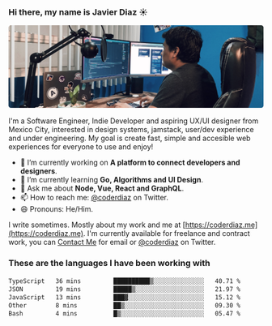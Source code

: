 ### Hi there, my name is Javier Diaz ☀️
![My Setup](./cover.png)

I'm a Software Engineer, Indie Developer and aspiring UX/UI designer from Mexico City, interested in design systems, jamstack, user/dev experience and under engineering. My goal is create fast, simple and accesible web experiences for everyone to use and enjoy!

<!--
**coderdiaz/coderdiaz** is a ✨ _special_ ✨ repository because its `README.md` (this file) appears on your GitHub profile.

Here are some ideas to get you started:

- 🔭 I’m currently working on ...
- 🌱 I’m currently learning ...
- 👯 I’m looking to collaborate on ...
- 🤔 I’m looking for help with ...
- 💬 Ask me about ...
- 📫 How to reach me: ...
- 😄 Pronouns: ...
- ⚡ Fun fact: ...
-->

- 🔭  I’m currently working on **A platform to connect developers and designers**.
- 🌱  I’m currently learning **Go, Algorithms and UI Design**.
- 💬  Ask me about **Node, Vue, React and GraphQL**.
- 📫  How to reach me: [@coderdiaz](https://twitter.com/coderdiaz) on Twitter.
- 😄  Pronouns: He/Him.

I write sometimes. Mostly about my work and me at [https://coderdiaz.me](https://coderdiaz.me). I'm currently available for freelance and contract work, you can [Contact Me](mailto:hey@coderdiaz.me) for email or [@coderdiaz](https://twitter.com/coderdiaz) on Twitter.

### These are the languages I have been working with
<!--START_SECTION:waka-->
```text
TypeScript   36 mins         ██████████▒░░░░░░░░░░░░░░   40.71 % 
JSON         19 mins         █████▒░░░░░░░░░░░░░░░░░░░   21.97 % 
JavaScript   13 mins         ███▓░░░░░░░░░░░░░░░░░░░░░   15.12 % 
Other        8 mins          ██▒░░░░░░░░░░░░░░░░░░░░░░   09.30 % 
Bash         4 mins          █▒░░░░░░░░░░░░░░░░░░░░░░░   05.47 % 
```
<!--END_SECTION:waka-->

